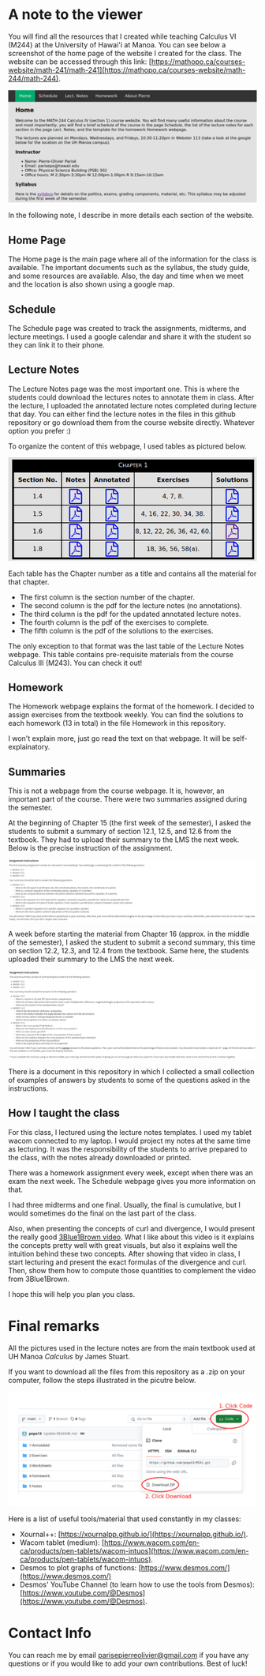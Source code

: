 # A note to the viewer
You will find all the resources that I created while teaching Calculus VI (M244) at the University of Hawai'i at Manoa. You can see below a screenshot of the home page of the website I created for the class. The website can be accessed through this link: [https://mathopo.ca/courses-website/math-241/math-241](https://mathopo.ca/courses-website/math-244/math-244).

![Home page](M244-homepage.png)

In the following note, I describe in more details each section of the website.

## Home Page 
The Home page is the main page where all of the information for the class is available. The important documents such as the syllabus, the study guide, and some resources are available. Also, the day and time when we meet and the location is also shown using a google map. 

## Schedule
The Schedule page was created to track the assignments, midterms, and lecture meetings. I used a google calendar and share it with the student so they can link it to their phone.

## Lecture Notes
The Lecture Notes page was the most important one. This is where the students could download the lectures notes to annotate them in class. After the lecture, I uploaded the annotated lecture notes completed during lecture that day. You can either find the lecture notes in the files in this github repository or go download them from the course website directly. Whatever option you prefer :) 

To organize the content of this webpage, I used tables as pictured below.

![Lecture Notes Tables](M241-lectureNotesTable.png)

Each table has the Chapter number as a title and contains all the material for that chapter. 
- The first column is the section number of the chapter.
- The second column is the pdf for the lecture notes (no annotations).
- The third column is the pdf for the updated annotated lecture notes.
- The fourth column is the pdf of the exercises to complete.
- The fifth column is the pdf of the solutions to the exercises.

The only exception to that format was the last table of the Lecture Notes webpage. This table contains pre-requisite materials from the course Calculus III (M243). You can check it out!

## Homework
The Homework webpage explains the format of the homework. I decided to assign exercises from the textbook weekly. You can find the solutions to each homework (13 in total) in the file Homework in this repository.  

I won't explain more, just go read the text on that webpage. It will be self-explainatory.  

## Summaries
This is not a webpage from the course webpage. It is, however, an important part of the course. There were two summaries assigned during the semester.

At the beginning of Chapter 15 (the first week of the semester), I asked the students to submit a summary of section 12.1, 12.5, and 12.6 from the textbook. They had to upload their summary to the LMS the next week. Below is the precise instruction of the assignment.

![Summary 1](summary-assignment-description.png)

A week before starting the material from Chapter 16 (approx. in the middle of the semester), I asked the student to submit a second summary, this time on section 12.2, 12.3, and 12.4 from the textbook. Same here, the students uploaded their summary to the LMS the next week. 

![Summary 2](summary2-instructions.png)

There is a document in this repository in which I collected a small collection of examples of answers by students to some of the questions asked in the instructions.

## How I taught the class
For this class, I lectured using the lecture notes templates. I used my tablet wacom connected to my laptop. I would project my notes at the same time as lecturing. It was the responsibility of the students to arrive prepared to the class, with the notes already downloaded or printed.

There was a homework assignment every week, except when there was an exam the next week. The Schedule webpage gives you more information on that.

I had three midterms and one final. Usually, the final is cumulative, but I would sometimes do the final on the last part of the class. 

Also, when presenting the concepts of curl and divergence, I would present the really good [3Blue1Brown video](https://www.youtube.com/watch?v=rB83DpBJQsE). What I like about this video is it explains the concepts pretty well with great visuals, but also it explains well the intuition behind these two concepts. After showing that video in class, I start lecturing and present the exact formulas of the divergence and curl. Then, show them how to compute those quantities to complement the video from 3Blue1Brown.

I hope this will help you plan you class. 

# Final remarks
All the pictures used in the lecture notes are from the main textbook used at UH Manoa *Calculus* by James Stuart. 

If you want to download all the files from this repository as a .zip on your computer, follow the steps illustrated in the picutre below.

![Step to download file](How-To-Download_as-Zipped.png)

Here is a list of useful tools/material that used constantly in my classes:

- Xournal++: [https://xournalpp.github.io/](https://xournalpp.github.io/).
- Wacom tablet (medium): [https://www.wacom.com/en-ca/products/pen-tablets/wacom-intuos](https://www.wacom.com/en-ca/products/pen-tablets/wacom-intuos).
- Desmos to plot graphs of functions: [https://www.desmos.com/](https://www.desmos.com/)
- Desmos' YouTube Channel (to learn how to use the tools from Desmos): [https://www.youtube.com/@Desmos](https://www.youtube.com/@Desmos).

# Contact Info
You can reach me by email parisepierreolivier@gmail.com if you have any questions or if you would like to add your own contributions.
Best of luck!

